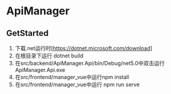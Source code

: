 # ApiManager


## GetStarted

1. 下载.net运行时[https://dotnet.microsoft.com/download]
2. 在根目录下运行 dotnet build
3. 在src/backend/ApiManager.Api/bin/Debug/net5.0中双击运行ApiManager.Api.exe
4. 在src/frontend/manager_vue中运行npm install
5. 在src/frontend/manager_vue中运行 npm run serve